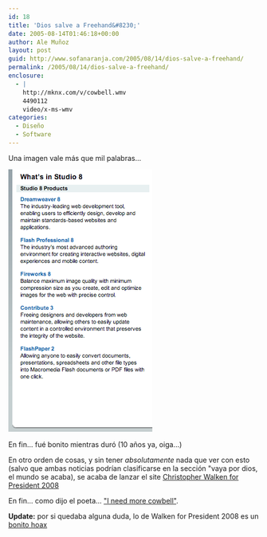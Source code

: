 ```yaml
---
id: 18
title: 'Dios salve a Freehand&#8230;'
date: 2005-08-14T01:46:18+00:00
author: Ale Muñoz
layout: post
guid: http://www.sofanaranja.com/2005/08/14/dios-salve-a-freehand/
permalink: /2005/08/14/dios-salve-a-freehand/
enclosure:
  - |
    http://mknx.com/v/cowbell.wmv
    4490112
    video/x-ms-wmv
categories:
  - Diseño
  - Software
---
```

Una imagen vale más que mil palabras...

<img src='/images/050814_studio8.png' alt='' />

En fin... fué bonito mientras duró (10 años ya, oiga...)

En otro orden de cosas, y sin tener *absolutamente* nada que ver con esto (salvo que ambas noticias podrían clasificarse en la sección "vaya por dios, el mundo se acaba), se acaba de lanzar el site [Christopher Walken for President 2008][1]

En fin... como dijo el poeta... ["I need more cowbell"][2].

**Update:** por si quedaba alguna duda, lo de Walken for President 2008 es un [bonito hoax][3]

[1]: http://www.walken2008.com
[2]: http://mknx.com/v/cowbell.wmv
[3]: http://www.snopes.com/inboxer/hoaxes/walken.asp